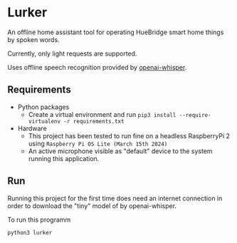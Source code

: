 # Lurker
An offline home assistant tool for operating HueBridge smart home things by spoken words.

Currently, only light requests are supported.

Uses offline speech recognition provided by [openai-whisper](https://github.com/openai/whisper).

## Requirements
- Python packages
  - Create a virtual environment and run `pip3 install --require-virtualenv -r requirements.txt`
- Hardware
  - This project has been tested to run fine on a headless RaspberryPi 2 using `Raspberry Pi OS Lite (March 15th 2024)`
  - An active microphone visible as "default" device to the system running this application.

## Run
Running this project for the first time does need an internet connection in order to download the "tiny" model of by openai-whisper. 

To run this programm
```commandline
python3 lurker
```

